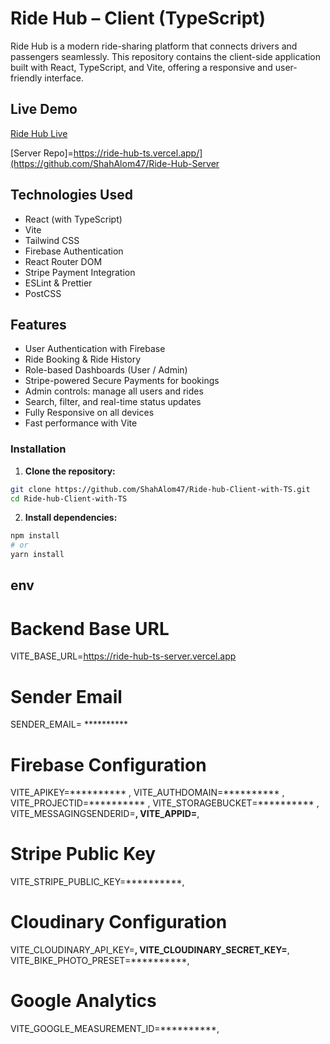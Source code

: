 # Ride Hub – Client (TypeScript)

Ride Hub is a modern ride-sharing platform that connects drivers and passengers seamlessly. This repository contains the client-side application built with React, TypeScript, and Vite, offering a responsive and user-friendly interface.

##  Live Demo

 [Ride Hub Live](https://ride-hub-ts.vercel.app/)
 
 [Server Repo]=https://ride-hub-ts.vercel.app/](https://github.com/ShahAlom47/Ride-Hub-Server

##  Technologies Used

- React (with TypeScript)
- Vite
- Tailwind CSS
- Firebase Authentication
- React Router DOM
- Stripe Payment Integration
- ESLint & Prettier
- PostCSS

##  Features

-  User Authentication with Firebase
-  Ride Booking & Ride History
-  Role-based Dashboards (User / Admin)
-  Stripe-powered Secure Payments for bookings
-  Admin controls: manage all users and rides
-  Search, filter, and real-time status updates
-  Fully Responsive on all devices
-  Fast performance with Vite



### Installation

1. **Clone the repository:**

```bash
git clone https://github.com/ShahAlom47/Ride-hub-Client-with-TS.git
cd Ride-hub-Client-with-TS
```

2. **Install dependencies:**

```bash
npm install
# or
yarn install
```

## env 
# Backend Base URL
VITE_BASE_URL=https://ride-hub-ts-server.vercel.app

# Sender Email
SENDER_EMAIL= **********

# Firebase Configuration
VITE_APIKEY=**********  ,
VITE_AUTHDOMAIN=********** ,
VITE_PROJECTID=********** ,
VITE_STORAGEBUCKET=********** ,
VITE_MESSAGINGSENDERID=**********,
VITE_APPID=**********,

# Stripe Public Key
VITE_STRIPE_PUBLIC_KEY=**********,

# Cloudinary Configuration
VITE_CLOUDINARY_API_KEY=**********,
VITE_CLOUDINARY_SECRET_KEY=**********,
VITE_BIKE_PHOTO_PRESET=**********,

# Google Analytics
VITE_GOOGLE_MEASUREMENT_ID=**********,
